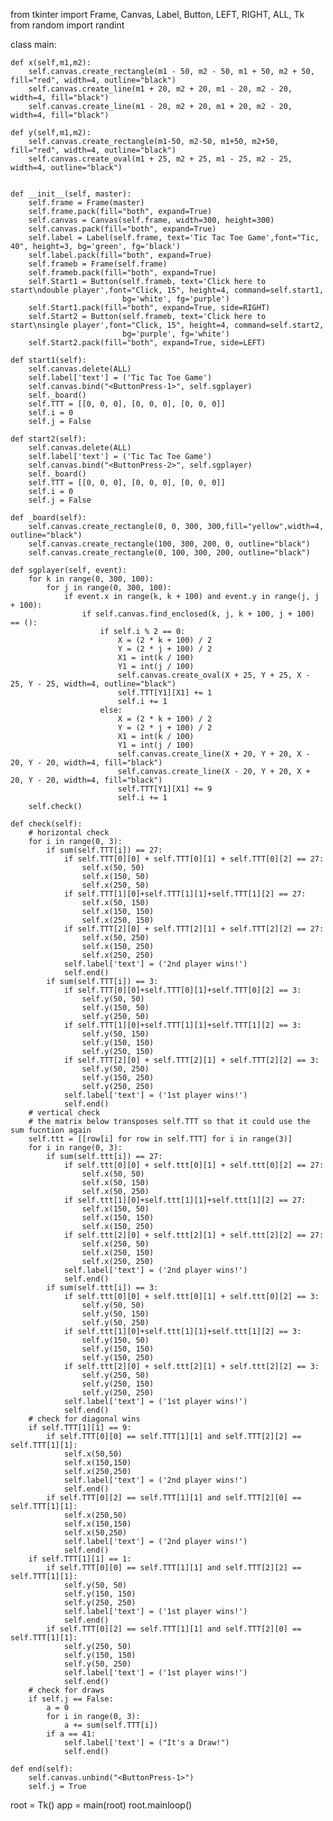 from tkinter import Frame, Canvas, Label, Button, LEFT, RIGHT, ALL, Tk
from random import randint


class main:


    def x(self,m1,m2):
        self.canvas.create_rectangle(m1 - 50, m2 - 50, m1 + 50, m2 + 50, fill="red", width=4, outline="black")
        self.canvas.create_line(m1 + 20, m2 + 20, m1 - 20, m2 - 20, width=4, fill="black")
        self.canvas.create_line(m1 - 20, m2 + 20, m1 + 20, m2 - 20, width=4, fill="black")

    def y(self,m1,m2):
        self.canvas.create_rectangle(m1-50, m2-50, m1+50, m2+50, fill="red", width=4, outline="black")
        self.canvas.create_oval(m1 + 25, m2 + 25, m1 - 25, m2 - 25, width=4, outline="black")


    def __init__(self, master):
        self.frame = Frame(master)
        self.frame.pack(fill="both", expand=True)
        self.canvas = Canvas(self.frame, width=300, height=300)
        self.canvas.pack(fill="both", expand=True)
        self.label = Label(self.frame, text='Tic Tac Toe Game',font="Tic, 40", height=3, bg='green', fg='black')
        self.label.pack(fill="both", expand=True)
        self.frameb = Frame(self.frame)
        self.frameb.pack(fill="both", expand=True)
        self.Start1 = Button(self.frameb, text='Click here to start\ndouble player',font="Click, 15", height=4, command=self.start1,
                             bg='white', fg='purple')
        self.Start1.pack(fill="both", expand=True, side=RIGHT)
        self.Start2 = Button(self.frameb, text='Click here to start\nsingle player',font="Click, 15", height=4, command=self.start2,
                             bg='purple', fg='white')
        self.Start2.pack(fill="both", expand=True, side=LEFT)

    def start1(self):
        self.canvas.delete(ALL)
        self.label['text'] = ('Tic Tac Toe Game')
        self.canvas.bind("<ButtonPress-1>", self.sgplayer)
        self._board()
        self.TTT = [[0, 0, 0], [0, 0, 0], [0, 0, 0]]
        self.i = 0
        self.j = False

    def start2(self):
        self.canvas.delete(ALL)
        self.label['text'] = ('Tic Tac Toe Game')
        self.canvas.bind("<ButtonPress-2>", self.sgplayer)
        self._board()
        self.TTT = [[0, 0, 0], [0, 0, 0], [0, 0, 0]]
        self.i = 0
        self.j = False

    def _board(self):
        self.canvas.create_rectangle(0, 0, 300, 300,fill="yellow",width=4, outline="black")
        self.canvas.create_rectangle(100, 300, 200, 0, outline="black")
        self.canvas.create_rectangle(0, 100, 300, 200, outline="black")

    def sgplayer(self, event):
        for k in range(0, 300, 100):
            for j in range(0, 300, 100):
                if event.x in range(k, k + 100) and event.y in range(j, j + 100):
                    if self.canvas.find_enclosed(k, j, k + 100, j + 100) == ():
                        if self.i % 2 == 0:
                            X = (2 * k + 100) / 2
                            Y = (2 * j + 100) / 2
                            X1 = int(k / 100)
                            Y1 = int(j / 100)
                            self.canvas.create_oval(X + 25, Y + 25, X - 25, Y - 25, width=4, outline="black")
                            self.TTT[Y1][X1] += 1
                            self.i += 1
                        else:
                            X = (2 * k + 100) / 2
                            Y = (2 * j + 100) / 2
                            X1 = int(k / 100)
                            Y1 = int(j / 100)
                            self.canvas.create_line(X + 20, Y + 20, X - 20, Y - 20, width=4, fill="black")
                            self.canvas.create_line(X - 20, Y + 20, X + 20, Y - 20, width=4, fill="black")
                            self.TTT[Y1][X1] += 9
                            self.i += 1
        self.check()

    def check(self):
        # horizontal check
        for i in range(0, 3):
            if sum(self.TTT[i]) == 27:
                if self.TTT[0][0] + self.TTT[0][1] + self.TTT[0][2] == 27:
                    self.x(50, 50)
                    self.x(150, 50)
                    self.x(250, 50)
                if self.TTT[1][0]+self.TTT[1][1]+self.TTT[1][2] == 27:
                    self.x(50, 150)
                    self.x(150, 150)
                    self.x(250, 150)
                if self.TTT[2][0] + self.TTT[2][1] + self.TTT[2][2] == 27:
                    self.x(50, 250)
                    self.x(150, 250)
                    self.x(250, 250)
                self.label['text'] = ('2nd player wins!')
                self.end()
            if sum(self.TTT[i]) == 3:
                if self.TTT[0][0]+self.TTT[0][1]+self.TTT[0][2] == 3:
                    self.y(50, 50)
                    self.y(150, 50)
                    self.y(250, 50)
                if self.TTT[1][0]+self.TTT[1][1]+self.TTT[1][2] == 3:
                    self.y(50, 150)
                    self.y(150, 150)
                    self.y(250, 150)
                if self.TTT[2][0] + self.TTT[2][1] + self.TTT[2][2] == 3:
                    self.y(50, 250)
                    self.y(150, 250)
                    self.y(250, 250)
                self.label['text'] = ('1st player wins!')
                self.end()
        # vertical check
        # the matrix below transposes self.TTT so that it could use the sum fucntion again
        self.ttt = [[row[i] for row in self.TTT] for i in range(3)]
        for i in range(0, 3):
            if sum(self.ttt[i]) == 27:
                if self.ttt[0][0] + self.ttt[0][1] + self.ttt[0][2] == 27:
                    self.x(50, 50)
                    self.x(50, 150)
                    self.x(50, 250)
                if self.ttt[1][0]+self.ttt[1][1]+self.ttt[1][2] == 27:
                    self.x(150, 50)
                    self.x(150, 150)
                    self.x(150, 250)
                if self.ttt[2][0] + self.ttt[2][1] + self.ttt[2][2] == 27:
                    self.x(250, 50)
                    self.x(250, 150)
                    self.x(250, 250)
                self.label['text'] = ('2nd player wins!')
                self.end()
            if sum(self.ttt[i]) == 3:
                if self.ttt[0][0] + self.ttt[0][1] + self.ttt[0][2] == 3:
                    self.y(50, 50)
                    self.y(50, 150)
                    self.y(50, 250)
                if self.ttt[1][0]+self.ttt[1][1]+self.ttt[1][2] == 3:
                    self.y(150, 50)
                    self.y(150, 150)
                    self.y(150, 250)
                if self.ttt[2][0] + self.ttt[2][1] + self.ttt[2][2] == 3:
                    self.y(250, 50)
                    self.y(250, 150)
                    self.y(250, 250)
                self.label['text'] = ('1st player wins!')
                self.end()
        # check for diagonal wins
        if self.TTT[1][1] == 9:
            if self.TTT[0][0] == self.TTT[1][1] and self.TTT[2][2] == self.TTT[1][1]:
                self.x(50,50)
                self.x(150,150)
                self.x(250,250)
                self.label['text'] = ('2nd player wins!')
                self.end()
            if self.TTT[0][2] == self.TTT[1][1] and self.TTT[2][0] == self.TTT[1][1]:
                self.x(250,50)
                self.x(150,150)
                self.x(50,250)
                self.label['text'] = ('2nd player wins!')
                self.end()
        if self.TTT[1][1] == 1:
            if self.TTT[0][0] == self.TTT[1][1] and self.TTT[2][2] == self.TTT[1][1]:
                self.y(50, 50)
                self.y(150, 150)
                self.y(250, 250)
                self.label['text'] = ('1st player wins!')
                self.end()
            if self.TTT[0][2] == self.TTT[1][1] and self.TTT[2][0] == self.TTT[1][1]:
                self.y(250, 50)
                self.y(150, 150)
                self.y(50, 250)
                self.label['text'] = ('1st player wins!')
                self.end()
        # check for draws
        if self.j == False:
            a = 0
            for i in range(0, 3):
                a += sum(self.TTT[i])
            if a == 41:
                self.label['text'] = ("It's a Draw!")
                self.end()

    def end(self):
        self.canvas.unbind("<ButtonPress-1>")
        self.j = True


root = Tk()
app = main(root)
root.mainloop()





